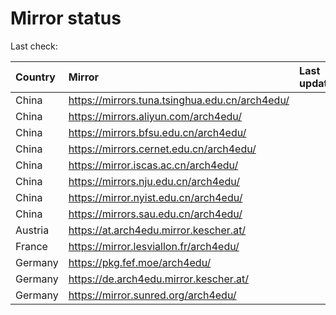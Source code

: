 <script src="./time.js"></script>
# Mirror status
Last check: <script type="text/javascript">localize(1726518097.3678644);</script>

|Country|Mirror|Last update|
|:------|:-----|:----------|
|China|https://mirrors.tuna.tsinghua.edu.cn/arch4edu/|<script type="text/javascript">localize(1726469127);</script>|
|China|https://mirrors.aliyun.com/arch4edu/|<script type="text/javascript">localize(1726469127);</script>|
|China|https://mirrors.bfsu.edu.cn/arch4edu/|<script type="text/javascript">localize(1726469127);</script>|
|China|https://mirrors.cernet.edu.cn/arch4edu/|<script type="text/javascript">localize(1726469127);</script>|
|China|https://mirror.iscas.ac.cn/arch4edu/|<script type="text/javascript">localize(1726469127);</script>|
|China|https://mirrors.nju.edu.cn/arch4edu/|<script type="text/javascript">localize(1726469127);</script>|
|China|https://mirror.nyist.edu.cn/arch4edu/|<script type="text/javascript">localize(1726469127);</script>|
|China|https://mirrors.sau.edu.cn/arch4edu/|<script type="text/javascript">localize(1726469127);</script>|
|Austria|https://at.arch4edu.mirror.kescher.at/|<script type="text/javascript">localize(1726469127);</script>|
|France|https://mirror.lesviallon.fr/arch4edu/|<script type="text/javascript">localize(1726469127);</script>|
|Germany|https://pkg.fef.moe/arch4edu/|<script type="text/javascript">localize(1726469127);</script>|
|Germany|https://de.arch4edu.mirror.kescher.at/|<script type="text/javascript">localize(1726469127);</script>|
|Germany|https://mirror.sunred.org/arch4edu/|<script type="text/javascript">localize(1726469127);</script>|

<script src="./tablefilter/tablefilter.js"></script>
<script src="./table.js"></script>